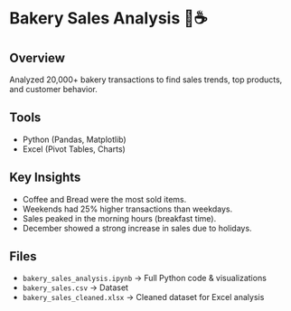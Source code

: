 # Bakery Sales Analysis 🍞☕  

## Overview
Analyzed 20,000+ bakery transactions to find sales trends, top products, and customer behavior.

## Tools
- Python (Pandas, Matplotlib)
- Excel (Pivot Tables, Charts)

## Key Insights
- Coffee and Bread were the most sold items.
- Weekends had 25% higher transactions than weekdays.
- Sales peaked in the morning hours (breakfast time).
- December showed a strong increase in sales due to holidays.

## Files
- `bakery_sales_analysis.ipynb` → Full Python code & visualizations
- `bakery_sales.csv` → Dataset
- `bakery_sales_cleaned.xlsx` → Cleaned dataset for Excel analysis
